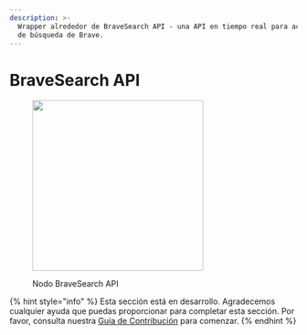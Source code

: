 ```yaml
---
description: >-
  Wrapper alrededor de BraveSearch API - una API en tiempo real para acceder a los resultados
  de búsqueda de Brave.
---
```


# BraveSearch API

<figure><img src="../../../.gitbook/assets/image--3---1---1---1---1---1---1-.png" alt="" width="299"><figcaption><p>Nodo BraveSearch API</p></figcaption></figure>

{% hint style="info" %}
Esta sección está en desarrollo. Agradecemos cualquier ayuda que puedas proporcionar para completar esta sección. Por favor, consulta nuestra [Guía de Contribución](../../../contributing/) para comenzar.
{% endhint %}
